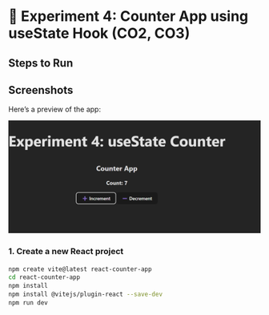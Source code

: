 # 📘 Experiment 4: Counter App using useState Hook (CO2, CO3)

## Steps to Run
## Screenshots

Here’s a preview of the app:

![App Screenshot](public/ss.png)

### 1. Create a new React project
```bash
npm create vite@latest react-counter-app
cd react-counter-app
npm install
npm install @vitejs/plugin-react --save-dev
npm run dev
